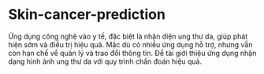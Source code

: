 # Skin-cancer-prediction
Ứng dụng công nghệ vào y tế, đặc biệt là nhận diện ung thư da, giúp phát hiện sớm và điều trị hiệu quả. Mặc dù có nhiều ứng dụng hỗ trợ, nhưng vẫn còn hạn chế về quản lý và trao đổi thông tin. Đề tài giới thiệu ứng dụng nhận dạng hình ảnh ung thư da với quy trình chẩn đoán hiệu quả.
